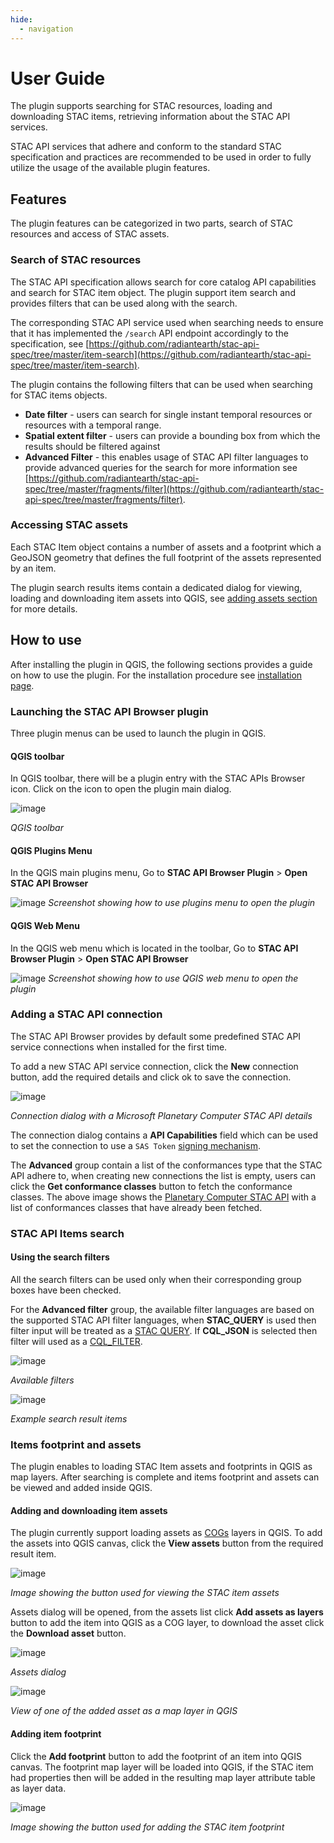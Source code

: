 ```yaml
---
hide:
  - navigation
---
```


# User Guide
The plugin supports searching for STAC resources, loading and downloading STAC items,
retrieving information about the STAC API services.

STAC API services that adhere and conform to the standard STAC specification and practices are recommended
to be used in order to fully utilize the usage of the available plugin features.

## Features
The plugin features can be categorized in two parts, search of STAC resources and access of STAC assets.

### Search of STAC resources 
The STAC API specification allows search for core catalog API capabilities and search for STAC item object.
The plugin support item search and provides filters that can be used along with the search. 

The corresponding STAC API service used when searching needs to ensure that it has implemented the `/search` 
API endpoint accordingly to the specification,
see [https://github.com/radiantearth/stac-api-spec/tree/master/item-search](https://github.com/radiantearth/stac-api-spec/tree/master/item-search).

The plugin contains the following filters that can be used when searching for STAC items objects.

- **Date filter** - users can search for single instant temporal resources or resources with a temporal range.
- **Spatial extent filter** - users can provide a bounding box from which the results should be filtered against
- **Advanced Filter** - this enables usage of STAC API filter languages to provide advanced queries for the search
 for more information 
see [https://github.com/radiantearth/stac-api-spec/tree/master/fragments/filter](https://github.com/radiantearth/stac-api-spec/tree/master/fragments/filter).

### Accessing STAC assets 
Each STAC Item object contains a number of assets and a footprint which a GeoJSON geometry that defines the full
footprint of the assets represented by an item.

The plugin search results items contain a dedicated dialog for viewing, loading and downloading item assets into
QGIS, see [adding assets section](./user-guide#adding-assets) for more details.


## How to use
After installing the plugin in QGIS, the following sections provides a guide on how to use the plugin.
For the installation procedure see [installation page](./installation).

### Launching the STAC API Browser plugin

Three plugin menus can be used to launch the plugin in QGIS.

#### QGIS toolbar

In QGIS toolbar, there will be a plugin entry with the STAC APIs Browser icon.
Click on the icon to open the plugin main dialog.

![image](images/toolbar.png)

_QGIS toolbar_

#### QGIS Plugins Menu
In the QGIS main plugins menu, Go to **STAC API Browser Plugin** > **Open STAC API Browser** 

![image](images/plugin_menu.gif)
_Screenshot showing how to use plugins menu to open the plugin_


#### QGIS Web Menu
In the QGIS web menu which is located in the toolbar,
Go to **STAC API Browser Plugin** > **Open STAC API Browser** 

![image](images/web_menu.gif)
_Screenshot showing how to use QGIS web menu to open the plugin_

### Adding a STAC API connection

The STAC API Browser provides by default some predefined STAC API service connections when installed for the first time.

To add a new STAC API service connection, click the **New** connection button, add the required details 
and click ok to save the connection.

![image](images/add_stac_connectin.png)

_Connection dialog with a Microsoft Planetary Computer STAC API details_

The connection dialog contains a **API Capabilities** field which can be used to set the connection to use
a `SAS Token` [signing mechanism](https://planetarycomputer.microsoft.com/docs/concepts/sas/).

The **Advanced** group contain a list of the conformances type that the STAC API adhere to, when creating
new connections the list is empty, users can click the **Get conformance classes** button to fetch the conformance
classes. The above image shows the [Planetary Computer STAC API](https://planetarycomputer.microsoft.com/api/stac/v1)
with a list of conformances classes that have already been fetched.

### STAC API Items search

#### Using the search filters
All the search filters can be used only when their corresponding group boxes have been checked.

For the **Advanced filter** group, the available filter languages are based on the supported STAC API filter
languages, when **STAC_QUERY** is used then filter input will be treated as a [STAC QUERY](https://github.com/radiantearth/stac-api-spec/tree/master/fragments/query).
If **CQL_JSON** is selected then filter will used as a [CQL_FILTER](https://github.com/radiantearth/stac-api-spec/tree/master/fragments/filter).


![image](images/filters.png)

_Available filters_



![image](images/results_latest.png)

_Example search result items_

### Items footprint and assets

The plugin enables to loading STAC Item assets and footprints in QGIS as map layers.
After searching is complete and items footprint and assets can be viewed and added inside QGIS.


#### Adding and downloading item assets

The plugin currently support loading assets as [COGs](https://github.com/cogeotiff/cog-spec/blob/master/spec.md) layers in QGIS.
To add the assets into QGIS canvas, click the **View assets** button from the required result item.


![image](images/view_assets.png)

_Image showing the button used for viewing the STAC item assets_

Assets dialog will be opened, from the assets list click **Add assets as layers** button to add the item into QGIS
as a COG layer, to download the asset click the **Download asset** button.

![image](images/assets_dialog.png)

_Assets dialog_



![image](images/raster.png)

_View of one of the added asset as a map layer in QGIS_

#### Adding item footprint

Click the **Add footprint** button to add the footprint of an item into QGIS canvas.
The footprint map layer will be loaded into QGIS, if the STAC item had properties then will be added in the
resulting map layer attribute table as layer data.

![image](images/add_footprint_latest.png)

_Image showing the button used for adding the STAC item footprint_







